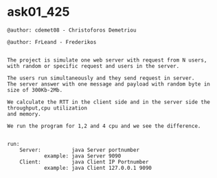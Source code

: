 # ask01_425

`@author: cdemet08 - Christoforos Demetriou`

`@author: FrLeand - Frederikos `

````

The project is simulate one web server with request from N users, 
with random or specific request and users in the server.

The users run simultaneously and they send request in server. 
The server answer with one message and payload with random byte in size of 300Kb-2Mb.

We calculate the RTT in the client side and in the server side the throughput,cpu utilization
and memory.

We run the program for 1,2 and 4 cpu and we see the difference.

````


````

run:
    Server:          java Server portnumber
            example: java Server 9090
    Client:          java Client IP Portnumber
            example: java Client 127.0.0.1 9090
            
````

